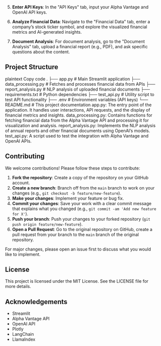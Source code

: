 
5. **Enter API Keys**: In the "API Keys" tab, input your Alpha Vantage and OpenAI API keys.

6. **Analyze Financial Data**: Navigate to the "Financial Data" tab, enter a company’s stock ticker symbol, and explore the visualized financial metrics and AI-generated insights.

7. **Document Analysis**: For document analysis, go to the "Document Analysis" tab, upload a financial report (e.g., PDF), and ask specific questions about the content.

## Project Structure
plaintext
Copy code
.
├── app.py                    # Main Streamlit application
├── data_processing.py         # Fetches and processes financial data from APIs
├── report_analysis.py         # NLP analysis of uploaded financial documents
├── requirements.txt           # Python dependencies
├── test_api.py                # Utility script to test API functionality
├── .env                       # Environment variables (API keys)
└── README.md                  # This project documentation 
app.py: The entry point of the application. It handles user interactions, API requests, and the display of financial metrics and insights.
data_processing.py: Contains functions for fetching financial data from the Alpha Vantage API and processing it for visualization and analysis.
report_analysis.py: Implements the NLP analysis of annual reports and other financial documents using OpenAI’s models.
test_api.py: A script used to test the integration with Alpha Vantage and OpenAI APIs.

## Contributing
We welcome contributions! Please follow these steps to contribute:

1. **Fork the repository**: Create a copy of the repository on your GitHub account.
2. **Create a new branch**:  Branch off from the `main` branch to work on your changes (e.g., `git checkout -b feature/new-feature`).
3. **Make your changes**: Implement your feature or bug fix.
4. **Commit your changes**:  Save your work with a clear commit message that explains what you changed (e.g., `git commit -am 'Add new feature for X'`).
5. **Push your branch**:  Push your changes to your forked repository (`git push origin feature/new-feature`).
6. **Open a Pull Request**:  Go to the original repository on GitHub, create a pull request from your branch to the `main` branch of the original repository.  

For major changes, please open an issue first to discuss what you would like to implement.

## License
This project is licensed under the MIT License. See the LICENSE file for more details.

## Acknowledgements
- Streamlit
- Alpha Vantage API
- OpenAI API
- Plotly
- LangChain
- LlamaIndex
